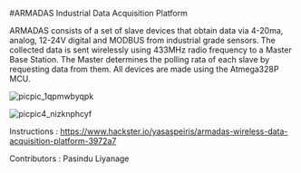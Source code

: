 #ARMADAS
Industrial Data Acquisition Platform

ARMADAS consists of a set of slave devices that obtain data via 4-20ma, analog, 12-24V digital and MODBUS from industrial grade sensors.
The collected data is sent wirelessly using 433MHz radio frequency to a Master Base Station. The Master determines the polling rata of each slave by requesting data from them.
All devices are made using the Atmega328P MCU.

![picpic_1qpmwbyqpk](https://user-images.githubusercontent.com/20635670/51754849-58bda780-20e3-11e9-93a4-f302467849b4.jpg)


![picpic4_nizknphcyf](https://user-images.githubusercontent.com/20635670/51755148-f1542780-20e3-11e9-9a71-a519433ae0c9.jpg)


Instructions : https://www.hackster.io/yasaspeiris/armadas-wireless-data-acquisition-platform-3972a7


Contributors : Pasindu Liyanage
